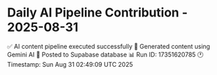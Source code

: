 # Daily AI Pipeline Contribution - 2025-08-31

✅ AI content pipeline executed successfully
🤖 Generated content using Gemini AI
💾 Posted to Supabase database
📊 Run ID: 17351620785
🕐 Timestamp: Sun Aug 31 02:49:09 UTC 2025
